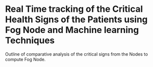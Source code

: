 # Real Time tracking of the Critical Health Signs of the Patients using Fog Node and Machine learning Techniques
Outline of comparative analysis of the critical signs from the Nodes to compute Fog Node.

